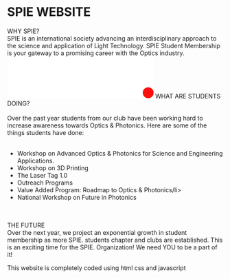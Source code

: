 # SPIE WEBSITE
WHY SPIE?<br>
SPIE is an international society advancing an interdisciplinary approach to the science and application of Light Technology. SPIE Student Membership is your gateway to a promising career with the Optics industry.<br><be>
<img src="\icons\logo-dark.png" style="align:centre;">
WHAT ARE STUDENTS DOING?<br><br>
Over the past year students from our club have been working hard to increase awareness towards Optics & Photonics.
Here are some of the things students have done:<br><br>
                <ul>
                    <li>Workshop on Advanced Optics & Photonics for Science and Engineering Applications.</li>
                    <li>Workshop on 3D Printing</li>
                    <li>The Laser Tag 1.0</li>
                    <li>Outreach Programs</li>
                    <li>Value Added Program: Roadmap to Optics & Photonics/li>
                    <li>National Workshop on Future in Photonics</li>
                </ul><br><br>
THE FUTURE<br>
Over the next year, we project an exponential growth in student membership as more SPIE. students chapter and clubs are established. This is an exciting time for the SPIE. Organization! We need YOU to be a part of it!

This website is completely coded using html css and javascript
 
